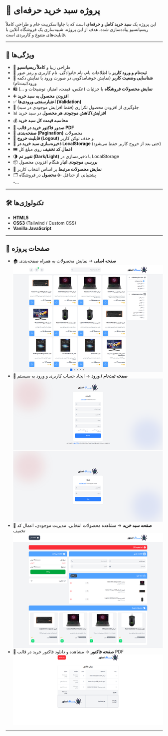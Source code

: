 # 🛒 پروژه سبد خرید حرفه‌ای  

این پروژه یک **سبد خرید کامل و حرفه‌ای** است که با جاوااسکریپت خام و طراحی کاملاً ریسپانسیو پیاده‌سازی شده. هدف از این پروژه، شبیه‌سازی یک فروشگاه آنلاین با قابلیت‌های متنوع و کاربردی است.  

---

## 🚀 ویژگی‌ها  
- 🎨 طراحی زیبا و **کاملاً ریسپانسیو**  
- 🔑 **ثبت‌نام و ورود کاربر** با اطلاعات نام، نام خانوادگی، نام کاربری و رمز عبور  
- 👤 **شناسایی وضعیت کاربر** (نمایش خوشامدگویی در صورت ورود یا نمایش دکمه ورود/ثبت‌نام)  
- 🛍️ **نمایش محصولات فروشگاه** با جزئیات (عکس، قیمت، امتیاز، توضیحات و …)  
- ➕ **افزودن محصول به سبد خرید**  
- ✅ **اعتبارسنجی ورودی‌ها (Validation)**  
- 🔄 جلوگیری از افزودن محصول تکراری (فقط افزایش موجودی در سبد)  
- 📊 **افزایش/کاهش موجودی هر محصول** در سبد خرید  
- 💰 **محاسبه قیمت کل سبد خرید**  
- 🧾 **صدور فاکتور خرید در قالب PDF**  
- 📑 **صفحه‌بندی (Pagination)** محصولات  
- 🚪 **قابلیت خروج (Logout)** و حذف توکن کاربر  
- 💾 **ذخیره‌سازی سبد خرید در LocalStorage** (حتی بعد از خروج کاربر حفظ می‌شود)  
- 🎟️ **اعمال کد تخفیف** روی مبلغ کل  
- 🌗 **تغییر تم (Dark/Light)** با ذخیره‌سازی در LocalStorage  
- 📦 **بررسی موجودی انبار** هنگام افزودن محصول  
- 🔗 **نمایش محصولات مرتبط** بر اساس انتخاب کاربر  
- 🗂️ پشتیبانی از حداقل **۵۰ محصول** در فروشگاه  
-...

---

## 🛠️ تکنولوژی‌ها  
- **HTML5**  
- **CSS3** (Tailwind / Custom CSS)  
- **Vanilla JavaScript**  

---

## 📄 صفحات پروژه  
- 🏠 **صفحه اصلی** → نمایش محصولات به همراه صفحه‌بندی  
![صفحه اصلی](public/images/index.png)  
- 🔑 **صفحه ثبت‌نام / ورود** → ایجاد حساب کاربری و ورود به سیستم  
![صفحه ثبت‌نام](public/images/singup.png) 
![صفحه ورود](public/images/login.png) 
- 🛒 **صفحه سبد خرید** → مشاهده محصولات انتخابی، مدیریت موجودی، اعمال کد تخفیف  
![سبد خرید](public/images/cart.png) 
- 🧾 **صفحه فاکتور** → مشاهده و دانلود فاکتور خرید در قالب PDF  
![سبد خرید](public/images/factuor.png) 

---

